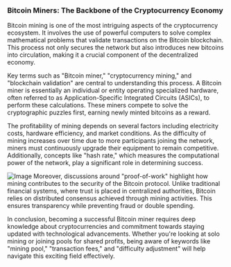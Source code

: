 ### Bitcoin Miners: The Backbone of the Cryptocurrency Economy

Bitcoin mining is one of the most intriguing aspects of the cryptocurrency ecosystem. It involves the use of powerful computers to solve complex mathematical problems that validate transactions on the Bitcoin blockchain. This process not only secures the network but also introduces new bitcoins into circulation, making it a crucial component of the decentralized economy.

Key terms such as "Bitcoin miner," "cryptocurrency mining," and "blockchain validation" are central to understanding this process. A Bitcoin miner is essentially an individual or entity operating specialized hardware, often referred to as Application-Specific Integrated Circuits (ASICs), to perform these calculations. These miners compete to solve the cryptographic puzzles first, earning newly minted bitcoins as a reward.

The profitability of mining depends on several factors including electricity costs, hardware efficiency, and market conditions. As the difficulty of mining increases over time due to more participants joining the network, miners must continuously upgrade their equipment to remain competitive. Additionally, concepts like "hash rate," which measures the computational power of the network, play a significant role in determining success.


![Image](https://github.com/user-attachments/assets/b8266eee-691e-4ee1-99ef-bfa10d234fd4)
Moreover, discussions around "proof-of-work" highlight how mining contributes to the security of the Bitcoin protocol. Unlike traditional financial systems, where trust is placed in centralized authorities, Bitcoin relies on distributed consensus achieved through mining activities. This ensures transparency while preventing fraud or double spending.

In conclusion, becoming a successful Bitcoin miner requires deep knowledge about cryptocurrencies and commitment towards staying updated with technological advancements. Whether you're looking at solo mining or joining pools for shared profits, being aware of keywords like "mining pool," "transaction fees," and "difficulty adjustment" will help navigate this exciting field effectively.